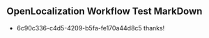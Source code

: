 ## OpenLocalization Workflow Test MarkDown
* 6c90c336-c4d5-4209-b5fa-fe170a44d8c5 thanks!

<!--HONumber=Sep16_HO1-->


